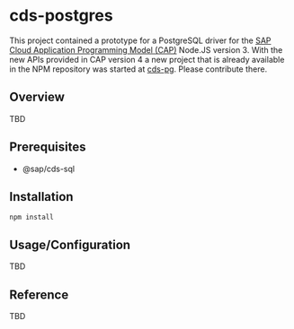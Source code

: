 # cds-postgres

This project contained a prototype for a PostgreSQL driver for the [SAP Cloud Application Programming Model (CAP)](https://cap.cloud.sap/docs/) Node.JS version 3. With the new APIs provided in CAP version 4 a new project that is already available in the NPM repository was started at [cds-pg](https://github.com/sapmentors/cds-pg). Please contribute there.

## Overview 
TBD

## Prerequisites
* @sap/cds-sql

## Installation
~~~~
npm install
~~~~

## Usage/Configuration
TBD

## Reference
TBD
